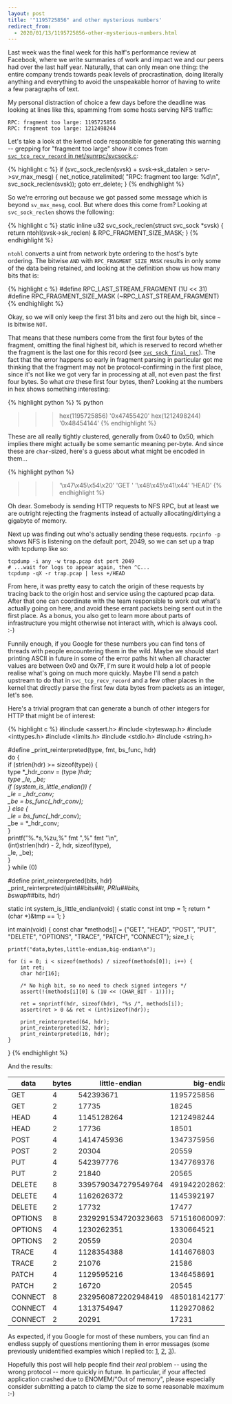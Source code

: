 ```yaml
---
layout: post
title: '"1195725856" and other mysterious numbers'
redirect_from:
  - 2020/01/13/1195725856-other-mysterious-numbers.html
---
```


Last week was the final week for this half's performance review at Facebook,
where we write summaries of work and impact we and our peers had over the last
half year. Naturally, that can only mean one thing: the entire company trends
towards peak levels of procrastination, doing literally anything and everything
to avoid the unspeakable horror of having to write a few paragraphs of text.

My personal distraction of choice a few days before the deadline was looking at
lines like this, spamming from some hosts serving NFS traffic:

    RPC: fragment too large: 1195725856
    RPC: fragment too large: 1212498244

Let's take a look at the kernel code responsible for generating this warning --
grepping for "fragment too large" show it comes from [`svc_tcp_recv_record` in
net/sunrpc/svcsock.c](https://git.kernel.org/pub/scm/linux/kernel/git/torvalds/linux.git/tree/net/sunrpc/svcsock.c?h=v5.4#n943):

{% highlight c %}
if (svc_sock_reclen(svsk) + svsk->sk_datalen >
                            serv->sv_max_mesg) {
    net_notice_ratelimited(
        "RPC: fragment too large: %d\n",
        svc_sock_reclen(svsk));
    goto err_delete;
}
{% endhighlight %}

So we're erroring out because we got passed some message which is beyond
`sv_max_mesg`, cool. But where does this come from? Looking at
`svc_sock_reclen` shows the following:

{% highlight c %}
static inline u32 svc_sock_reclen(struct svc_sock *svsk)
{
    return ntohl(svsk->sk_reclen) & RPC_FRAGMENT_SIZE_MASK;
}
{% endhighlight %}

`ntohl` converts a uint from network byte ordering to the host's byte ordering.
The bitwise `AND` with `RPC_FRAGMENT_SIZE_MASK` results in only some of the
data being retained, and looking at the definition show us how many bits that
is:

{% highlight c %}
#define RPC_LAST_STREAM_FRAGMENT (1U << 31)
#define RPC_FRAGMENT_SIZE_MASK   (~RPC_LAST_STREAM_FRAGMENT)
{% endhighlight %}

Okay, so we will only keep the first 31 bits and zero out the high bit, since
`~` is bitwise `NOT`.

That means that these numbers come from the first four bytes of the fragment,
omitting the final highest bit, which is reserved to record whether the
fragment is the last one for this record (see
[`svc_sock_final_rec`](https://git.kernel.org/pub/scm/linux/kernel/git/torvalds/linux.git/tree/include/linux/sunrpc/svcsock.h?h=v5.4#n47)).
The fact that the error happens so early in fragment parsing in particular got
me thinking that the fragment may not be protocol-confirming in the first
place, since it's not like we got very far in processing at all, not even past
the first four bytes. So what *are* these first four bytes, then? Looking at
the numbers in hex shows something interesting:

{% highlight python %}
% python
>>> hex(1195725856)
'0x47455420'
>>> hex(1212498244)
'0x48454144'
{% endhighlight %}

These are all really tightly clustered, generally from 0x40 to 0x50, which
implies there might actually be some semantic meaning per-byte. And since these
are `char`-sized, here's a guess about what might be encoded in them...

{% highlight python %}
>>> '\x47\x45\x54\x20'
'GET '
>>> '\x48\x45\x41\x44'
'HEAD'
{% endhighlight %}

Oh dear. Somebody is sending HTTP requests to NFS RPC, but at least we are
outright rejecting the fragments instead of actually allocating/dirtying a
gigabyte of memory.

Next up was finding out who's actually sending these requests. `rpcinfo -p`
shows NFS is listening on the default port, 2049, so we can set up a trap with
tcpdump like so:

    tcpdump -i any -w trap.pcap dst port 2049
    # ...wait for logs to appear again, then ^C...
    tcpdump -qX -r trap.pcap | less +/HEAD

From here, it was pretty easy to catch the origin of these requests by tracing
back to the origin host and service using the captured pcap data. After that
one can coordinate with the team responsible to work out what's actually going
on here, and avoid these errant packets being sent out in the first place. As a
bonus, you also get to learn more about parts of infrastructure you might
otherwise not interact with, which is always cool. :-)

Funnily enough, if you Google for these numbers you can find tons of threads
with people encountering them in the wild. Maybe we should start printing ASCII
in future in some of the error paths hit when all character values are between
0x0 and 0x7F, I'm sure it would help a lot of people realise what's going on
much more quickly. Maybe I'll send a patch upstream to do that in
`svc_tcp_recv_record` and a few other places in the kernel that directly parse
the first few data bytes from packets as an integer, let's see.

Here's a trivial program that can generate a bunch of other integers for HTTP
that might be of interest:

{% highlight c %}
#include <assert.h>
#include <byteswap.h>
#include <inttypes.h>
#include <limits.h>
#include <stdio.h>
#include <string.h>

#define _print_reinterpreted(type, fmt, bs_func, hdr)           \
    do {                                                        \
        if (strlen(hdr) >= sizeof(type)) {                      \
            type *_hdr_conv = (type *)hdr;                      \
            type _le, _be;                                      \
            if (system_is_little_endian()) {                    \
                _le = *_hdr_conv;                               \
                _be = bs_func(*_hdr_conv);                      \
            } else {                                            \
                _le = bs_func(*_hdr_conv);                      \
                _be = *_hdr_conv;                               \
            }                                                   \
            printf("%.*s,%zu,%" fmt ",%" fmt "\n",              \
                   (int)strlen(hdr) - 2, hdr, sizeof(type),     \
                   _le, _be);                                   \
        }                                                       \
    } while (0)

#define print_reinterpreted(bits, hdr)                          \
    _print_reinterpreted(uint##bits##_t, PRIu##bits,            \
                         bswap_##bits, hdr)

static int system_is_little_endian(void) {
    static const int tmp = 1;
    return *(char *)&tmp == 1;
}

int main(void) {
    const char *methods[] = {"GET",   "HEAD",   "POST",
                             "PUT",   "DELETE", "OPTIONS",
                             "TRACE", "PATCH",  "CONNECT"};
    size_t i;

    printf("data,bytes,little-endian,big-endian\n");

    for (i = 0; i < sizeof(methods) / sizeof(methods[0]); i++) {
        int ret;
        char hdr[16];

        /* No high bit, so no need to check signed integers */
        assert(!(methods[i][0] & (1U << (CHAR_BIT - 1))));

        ret = snprintf(hdr, sizeof(hdr), "%s /", methods[i]);
        assert(ret > 0 && ret < (int)sizeof(hdr));

        print_reinterpreted(64, hdr);
        print_reinterpreted(32, hdr);
        print_reinterpreted(16, hdr);
    }
}
{% endhighlight %}

And the results:

| data    | bytes | little-endian       | big-endian          |
|---------|-------|---------------------|---------------------|
| GET     | 4     | 542393671           | 1195725856          |
| GET     | 2     | 17735               | 18245               |
| HEAD    | 4     | 1145128264          | 1212498244          |
| HEAD    | 2     | 17736               | 18501               |
| POST    | 4     | 1414745936          | 1347375956          |
| POST    | 2     | 20304               | 20559               |
| PUT     | 4     | 542397776           | 1347769376          |
| PUT     | 2     | 21840               | 20565               |
| DELETE  | 8     | 3395790347279549764 | 4919422028622405679 |
| DELETE  | 4     | 1162626372          | 1145392197          |
| DELETE  | 2     | 17732               | 17477               |
| OPTIONS | 8     | 2329291534720323663 | 5715160600973038368 |
| OPTIONS | 4     | 1230262351          | 1330664521          |
| OPTIONS | 2     | 20559               | 20304               |
| TRACE   | 4     | 1128354388          | 1414676803          |
| TRACE   | 2     | 21076               | 21586               |
| PATCH   | 4     | 1129595216          | 1346458691          |
| PATCH   | 2     | 16720               | 20545               |
| CONNECT | 8     | 2329560872202948419 | 4850181421777769504 |
| CONNECT | 4     | 1313754947          | 1129270862          |
| CONNECT | 2     | 20291               | 17231               |

As expected, if you Google for most of these numbers, you can find an endless
supply of questions mentioning them in error messages (some previously
unidentified examples which I replied to:
[1](https://github.com/inconshreveable/ngrok/issues/545),
[2](https://stackoverflow.com/a/59730358/945780),
[3](https://github.com/ehang-io/nps/issues/315)).

Hopefully this post will help people find their *real* problem -- using the
wrong protocol -- more quickly in future. In particular, if your affected
application crashed due to ENOMEM/"Out of memory", please especially consider
submitting a patch to clamp the size to some reasonable maximum :-)
